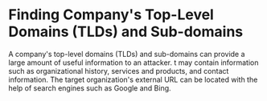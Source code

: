 # Finding Company's Top-Level Domains (TLDs) and Sub-domains

A company's top-level domains (TLDs) and sub-domains can provide a large amount of useful information to an attacker. t may contain information such as organizational history, services and products, and contact information. The target organization's external URL can be located with the help of search engines such as Google and Bing.

